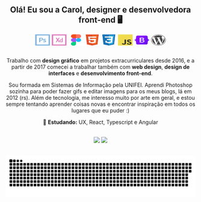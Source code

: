 <h2 align="center">Olá! Eu sou a Carol, designer e desenvolvedora front-end 🖥️</h2>

<div align="center">
  <img align="center" title="Adobe Photoshop" alt="Adobe Photoshop" height="30" width="40" src="https://raw.githubusercontent.com/devicons/devicon/master/icons/photoshop/photoshop-line.svg">
  <img align="center" title="Adobe XD" alt="Adobe XD" height="30" width="40" src="https://raw.githubusercontent.com/devicons/devicon/master/icons/xd/xd-line.svg">
  <img align="center" title="Figma" alt="Figma" height="30" width="40" src="https://raw.githubusercontent.com/devicons/devicon/master/icons/figma/figma-original.svg">
  <img align="center" title="HTML" alt="HTML" height="30" width="40" src="https://raw.githubusercontent.com/devicons/devicon/master/icons/html5/html5-original.svg">
  <img align="center" title="CSS" alt="CSS" height="30" width="40" src="https://raw.githubusercontent.com/devicons/devicon/master/icons/css3/css3-original.svg">
  <img align="center" title="Javascript" alt="Javascript" height="30" width="40" src="https://raw.githubusercontent.com/devicons/devicon/master/icons/javascript/javascript-original.svg">
  <img align="center" title="Bootstrap" alt="Bootstrap" height="30" width="40" src="https://raw.githubusercontent.com/devicons/devicon/master/icons/bootstrap/bootstrap-original.svg">
  <img align="center" title="Wordpress" alt="Wordpress" height="30" width="40" src="https://raw.githubusercontent.com/devicons/devicon/master/icons/wordpress/wordpress-plain.svg">
</div>

<p align="center"><br>Trabalho com <b>design gráfico</b> em projetos extracurriculares desde 2016, e a partir de 2017 comecei a trabalhar também com <b>web design</b>, <b>design de interfaces</b> e <b>desenvolvimento front-end</b>.</p>

<p align="center">Sou formada em Sistemas de Informação pela UNIFEI. Aprendi Photoshop sozinha para poder fazer gifs e editar imagens para os meus blogs, lá em 2012 (rs). Além de tecnologia, me interesso muito por arte em geral, e estou sempre tentando aprender coisas novas e encontrar inspiração em todos os lugares que eu puder :)</p>

<p align="center">📖 <b>Estudando:</b> UX, React, Typescript e Angular</p>

<div align="center"><br>
  <img height="180em" src="https://github-readme-stats.vercel.app/api?username=carolinavsqs&show_icons=true&theme=omni&include_all_commits=true&count_private=true"/>
  <img height="180em" src="https://github-readme-stats.vercel.app/api/top-langs/?username=carolinavsqs&langs_count=7&theme=omni&layout=compact"/>
</div>

<div align="center"><br>

  ![Snake animation](https://github.com/carolinavsqs/carolinavsqs/blob/output/github-contribution-grid-snake.svg)
 
</div>
